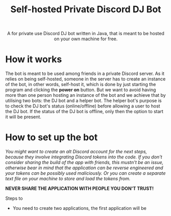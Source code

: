 <h1 align="center">Self-hosted Private Discord DJ Bot</h1><br>
<p align="center">
A for private use Discord DJ bot written in Java, that is meant to be hosted on your own machine for free.
</p>

# How it works
The bot is meant to be used among friends in a private Discord server. As it relies on being self-hosted, someone in the server has to create an instance of the bot, in other words, self-host it, which is done by just starting the program and clicking the **power on** button. But we want to avoid having more than one person hosting an instance of the bot and we achieve that by utilising two bots: the DJ bot and a helper bot. The helper bot's purpose is to check the DJ bot's status (online/offline) before allowing a user to host the DJ bot. If the status of the DJ bot is offline, only then the option to start it will be present.

# How to set up the bot

*You might want to create an alt Discord account for the next steps, because they involve integrating Discord tokens into the code. If you don't consider sharing the build of the app with friends, this mustn't be an issue, otherwise bear in mind that the application can be reverse engineered and your tokens can be possibly used maliciously. Or you can create a separate text file on your machine to store and load the tokens from.* 

**NEVER SHARE THE APPLICATION WITH PEOPLE YOU DON'T TRUST!**

Steps to 
* You need to create two applications, the first application will be 
